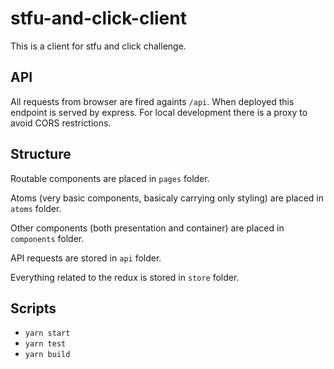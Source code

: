 # stfu-and-click-client

This is a client for stfu and click challenge.

## API

All requests from browser are fired againts `/api`. When deployed this endpoint is served by express. For local development there is a proxy to avoid CORS restrictions.

## Structure

Routable components are placed in `pages` folder.

Atoms (very basic components, basicaly carrying only styling) are placed in `atoms` folder.

Other components (both presentation and container) are placed in `components` folder.

API requests are stored in `api` folder.

Everything related to the redux is stored in `store` folder.

## Scripts

- `yarn start`
- `yarn test`
- `yarn build`
